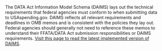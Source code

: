 The DATA Act Information Model Schema (DAIMS) lays out the technical
requirements that federal agencies must conform to when submitting
data to USAspending.gov. DAIMS reflects all relevant requirements and
deadlines in OMB memos and is consistent with the policies they lay
out. Federal agencies should generally not need to reference these
memos to understand their FFATA/DATA Act submission responsibilities
or DAIMS requirements. [Visit this page to read the latest implemented
version of
DAIMS](https://fiscal.treasury.gov/data-transparency/DAIMS-current.html).